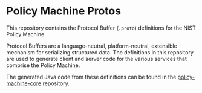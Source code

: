 # Policy Machine Protos

This repository contains the Protocol Buffer (`.proto`) definitions for the NIST Policy Machine.

Protocol Buffers are a language-neutral, platform-neutral, extensible mechanism for serializing structured data. The definitions in this repository are used to generate client and server code for the various services that comprise the Policy Machine.

The generated Java code from these definitions can be found in the [policy-machine-core](https://github.com/usnistgov/policy-machine-core) repository.